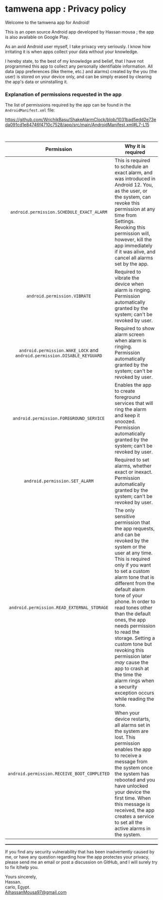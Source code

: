 # tamwena app : Privacy policy

Welcome to the tamwena  app for Android!

This is an open source Android app developed by Hassan mousa ;
the app is also available on Google Play.

As an avid Android user myself, I take privacy very seriously.
I know how irritating it is when apps collect your data without your knowledge.

I hereby state, to the best of my knowledge and belief, that I have not programmed this app to collect any personally identifiable information. All data (app preferences (like theme, etc.) and alarms) created by the you (the user) is stored on your device only, and can be simply erased by clearing the app's data or uninstalling it.

### Explanation of permissions requested in the app

The list of permissions required by the app can be found in the `AndroidManifest.xml` file:

https://github.com/WrichikBasu/ShakeAlarmClock/blob/1031bad5edd2e73eda091cd1e84746f4710c7528/app/src/main/AndroidManifest.xml#L7-L15

<br/>

| Permission | Why it is required |
| :---: | --- |
| `android.permission.SCHEDULE_EXACT_ALARM` | This is required to schedule an exact alarm, and was introduced in Android 12. You, as the user, or the system, can revoke this permission at any time from Settings. Revoking this permission will, however, kill the app immediately if it was alive, and cancel all alarms set by the app. |
| `android.permission.VIBRATE` | Required to vibrate the device when alarm is ringing. Permission automatically granted by the system; can't be revoked by user. |
| `android.permission.WAKE_LOCK` and `android.permission.DISABLE_KEYGUARD` | Required to show alarm screen when alarm is ringing. Permission automatically granted by the system; can't be revoked by user. |
| `android.permission.FOREGROUND_SERVICE` | Enables the app to create foreground services that will ring the alarm and keep it snoozed. Permission automatically granted by the system; can't be revoked by user. |
| `android.permission.SET_ALARM` | Required to set alarms, whether exact or inexact. Permission automatically granted by the system; can't be revoked by user. |
| `android.permission.READ_EXTERNAL_STORAGE` | The only sensitive permission that the app requests, and can be revoked by the system or the user at any time. This is required only if you want to set a custom alarm tone that is different from the default alarm tone of your phone. In order to read tones other than the default ones, the app needs permission to read the storage. Setting a custom tone but revoking this permission later _may_ cause the app to crash at the time the alarm rings when a security exception occurs while reading the tone. |
| `android.permission.RECEIVE_BOOT_COMPLETED` | When your device restarts, all alarms set in the system are lost. This permission enables the app to receive a message from the system once the system has rebooted and you have unlocked your device the first time. When this message is received, the app creates a service to set all the active alarms in the system.|

 <hr style="border:1px solid gray">

If you find any security vulnerability that has been inadvertently caused by me, or have any question regarding how the app protectes your privacy, please send me an email or post a discussion on GitHub, and I will surely try to fix it/help you.

Yours sincerely,  
Hassan.  
cario, Egypt.  
AlhassanMousa97@gmail.com
